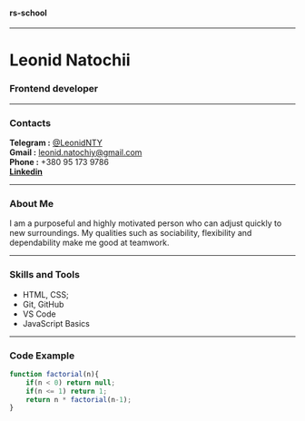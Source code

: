#### rs-school
___
# Leonid Natochii

### Frontend developer
___

### Contacts
**Telegram :** [@LeonidNTY](https://t.me/Leonid_NTY)\
**Gmail :** [leonid.natochiy@gmail.com](leonid.natochiy@gmail.com)  
**Phone :** +380 95 173 9786  
[**Linkedin**](linkedin.com/in/leonid-natochii-453b89238)  
___

### About Me
I am a purposeful and highly motivated person who can adjust quickly to new surroundings. My qualities such as sociability, flexibility and dependability make me good at teamwork.
___

### Skills and Tools
* HTML, CSS;
* Git, GitHub
* VS Code
* JavaScript Basics
___
### Code Example
```javascript
function factorial(n){
    if(n < 0) return null;
    if(n <= 1) return 1;
    return n * factorial(n-1);
}
```
